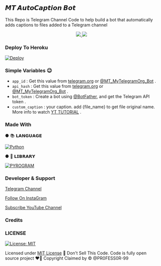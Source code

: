 ## <b>𝙈𝙏 𝘼𝙪𝙩𝙤𝘾𝙖𝙥𝙩𝙞𝙤𝙣 𝘽𝙤𝙩</b>

This Repo is Telegram Channel Code to help build a bot that automatically adds captions to files added to a Telegram channel


  </a>
</p>
<p align="center">
  <a href="https://github.com/ritheshrkrm/AutoCaptionBot-V1/stargazers">
    <img src="https://img.shields.io/github/stars/PR0FESS0R-99/AutoCaptionBot-V1?style=social">

  </a>
  
  <a href="https://github.com/ritheshrkrm/AutoCaption-BoT/fork">
    <img src="https://img.shields.io/github/forks/PR0FESS0R-99/AutoCaption-BoT?label=Fork&style=social">

  </a>  
</p>


### Deploy To Heroku
[![Deploy](https://www.herokucdn.com/deploy/button.svg)](https://heroku.com/deploy?template=https://github.com/ritheshrkrm/AutoCaption-BoT)                     

### Simple Variables 😉

* `app_id` : Get this value from [telegram.org](https://my.telegram.org/apps) or [@MT_MyTelegramOrg_Bot](https://t.me/MT_MyTelegramOrg_Bot) .
* `api_hash` : Get this value from [telegram.org](https://my.telegram.org/apps) or [@MT_MyTelegramOrg_Bot](https://t.me/MT_MyTelegramOrg_Bot) .
* `bot_token` : Create a bot using [@BotFather](https://telegram.dog/BotFather), and get the Telegram API token .
* `custom_caption` : your caption. add {file_name} to get file original name. More info to watch [YT TUTORIAL](https://github.com/ritheshrkrm) .

### Made With 

● 📚 𝗟𝗔𝗡𝗚𝗨𝗔𝗚𝗘

[![Python](https://img.shields.io/badge/python-3670A0?style=for-the-badge&logo=python&logoColor=ffdd54)](https://www.python.org)

● 🧮 𝗟𝗜𝗕𝗥𝗔𝗥𝗬

[![PYROGRAM](https://img.shields.io/badge/%F0%9F%94%A5-PYROGRAM%20-orange)](https://docs.pyrogram.org)


### Developer & Support

[Telegram Channel](https://Telegram.dog/Mo_Tech_YT)

[Follow On InstaGram](https://www.instagram.com/mrk_yt_)

[Subscribe YouTube Channel](https://youtube.com/c/MoTech_YT)

### Credits


### LICENSE

[![License: MIT](https://img.shields.io/badge/License-MIT-yellow.svg)](https://github.com/ritheshrkrm/AutoCaption-BoT/blob/main/LICENSE)

Licensed under [MIT License](https://github.com/ritheshrkrm/AutoCaptionBot-V1/blob/main/LICENSE)
🚫 Don't Sell This Code. Code is fully open source project ❤️‍🔥
Copyright Claimed by © @PR0FESS0R-99










